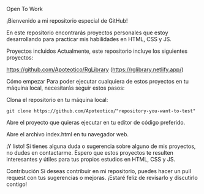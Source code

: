 Open To Work

¡Bienvenido a mi repositorio especial de GitHub! 

En este repositorio encontrarás proyectos personales que estoy desarrollando para practicar mis habilidades en HTML, CSS y JS.

Proyectos incluidos
Actualmente, este repositorio incluye los siguientes proyectos:

https://github.com/Apoteotico/RgLibrary (https://rglibrary.netlify.app/)

Cómo empezar
Para poder ejecutar cualquiera de estos proyectos en tu máquina local, necesitarás seguir estos pasos:

Clona el repositorio en tu máquina local:
```console
git clone https://github.com/Apoteotico/"repository-you-want-to-test"
```
Abre el proyecto que quieras ejecutar en tu editor de código preferido.

Abre el archivo index.html en tu navegador web.

¡Y listo! Si tienes alguna duda o sugerencia sobre alguno de mis proyectos, no dudes en contactarme. Espero que estos proyectos te resulten interesantes y útiles para tus propios estudios en HTML, CSS y JS.

Contribución
Si deseas contribuir en mi repositorio, puedes hacer un pull request con tus sugerencias o mejoras. ¡Estaré feliz de revisarlo y discutirlo contigo!
<!--
**Apoteotico/Apoteotico** is a ✨ _special_ ✨ repository because its `README.md` (this file) appears on your GitHub profile.

Here are some ideas to get you started:

- 🔭 I’m currently working on ...
- 🌱 I’m currently learning ...
- 👯 I’m looking to collaborate on ...
- 🤔 I’m looking for help with ...
- 💬 Ask me about ...
- 📫 How to reach me: ...
- 😄 Pronouns: ...
- ⚡ Fun fact: ...
-->
